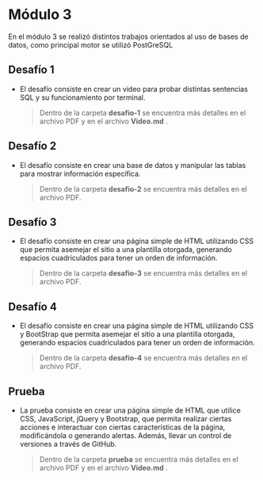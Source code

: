 # Módulo 3

En el módulo 3 se realizó distintos trabajos orientados al uso de bases de datos, como principal motor se utilizó PostGreSQL

## Desafío 1

- El desafío consiste en crear un video para probar distintas sentencias SQL y su funcionamiento por terminal.
	> Dentro de la carpeta **desafio-1** se encuentra más detalles en el archivo PDF y en el archivo **Video.md** .

## Desafío 2

- El desafío consiste en crear una base de datos y manipular las tablas para mostrar información específica.
	> Dentro de la carpeta **desafio-2** se encuentra más detalles en el archivo PDF.

## Desafío 3

- El desafío consiste en crear una página simple de HTML utilizando CSS que permita asemejar el sitio a una plantilla otorgada, generando espacios cuadriculados para tener un orden de información.
	> Dentro de la carpeta **desafio-3** se encuentra más detalles en el archivo PDF.

## Desafío 4

- El desafío consiste en crear una página simple de HTML utilizando CSS y BootStrap que permita asemejar el sitio a una plantilla otorgada, generando espacios cuadriculados para tener un orden de información.
	> Dentro de la carpeta **desafio-4** se encuentra más detalles en el archivo PDF.

## Prueba

- La prueba consiste en crear una página simple de HTML que utilice CSS, JavaScript, jQuery y Bootstrap, que permita realizar ciertas acciones e interactuar con ciertas características de la página, modificándola o generando alertas. Además, llevar un control de versiones a través de GitHub.
	> Dentro de la carpeta **prueba** se encuentra más detalles en el archivo PDF y en el archivo **Video.md** .